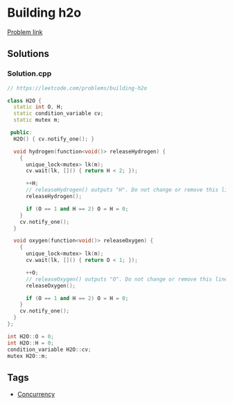 # Building h2o

[Problem link](https://leetcode.com/problems/building-h2o)

## Solutions


### Solution.cpp
```cpp
// https://leetcode.com/problems/building-h2o

class H2O {
  static int O, H;
  static condition_variable cv;
  static mutex m;

 public:
  H2O() { cv.notify_one(); }

  void hydrogen(function<void()> releaseHydrogen) {
    {
      unique_lock<mutex> lk(m);
      cv.wait(lk, []() { return H < 2; });

      ++H;
      // releaseHydrogen() outputs "H". Do not change or remove this line.
      releaseHydrogen();

      if (O == 1 and H == 2) O = H = 0;
    }
    cv.notify_one();
  }

  void oxygen(function<void()> releaseOxygen) {
    {
      unique_lock<mutex> lk(m);
      cv.wait(lk, []() { return O < 1; });

      ++O;
      // releaseOxygen() outputs "O". Do not change or remove this line.
      releaseOxygen();

      if (O == 1 and H == 2) O = H = 0;
    }
    cv.notify_one();
  }
};

int H2O::O = 0;
int H2O::H = 0;
condition_variable H2O::cv;
mutex H2O::m;
```
## Tags

* [Concurrency](/README.md#Concurrency)

